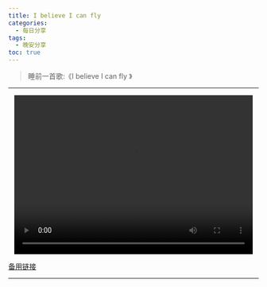 ```yaml
---
title: I believe I can fly 
categories:
  - 每日分享
tags:
  - 晚安分享
toc: true 
---
```



> 睡前一首歌:《I believe I can fly 》


---

<p style="text-align:center">
   <video width="480" height="320" controls>
       <source src="/video/03.mp4">
   </video>
</p>
 <p><a href="/video/03.mp4">备用链接</a></p>


---
